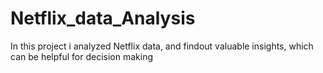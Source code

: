# Netflix_data_Analysis
In this project i analyzed Netflix data, and findout valuable insights, which can be helpful for decision making
